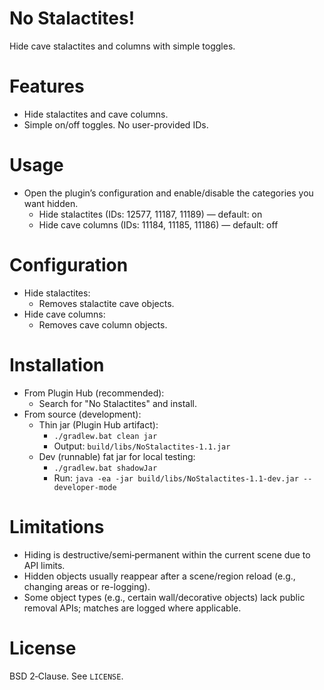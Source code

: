 # No Stalactites!
Hide cave stalactites and columns with simple toggles.

# Features
- Hide stalactites and cave columns.
- Simple on/off toggles. No user-provided IDs.

# Usage
- Open the plugin’s configuration and enable/disable the categories you want hidden.
  - Hide stalactites (IDs: 12577, 11187, 11189) — default: on
  - Hide cave columns (IDs: 11184, 11185, 11186) — default: off

# Configuration
- Hide stalactites:
  - Removes stalactite cave objects.
- Hide cave columns:
  - Removes cave column objects.

# Installation
- From Plugin Hub (recommended):
  - Search for "No Stalactites" and install.
- From source (development):
  - Thin jar (Plugin Hub artifact):
    - `./gradlew.bat clean jar`
    - Output: `build/libs/NoStalactites-1.1.jar`
  - Dev (runnable) fat jar for local testing:
    - `./gradlew.bat shadowJar`
    - Run: `java -ea -jar build/libs/NoStalactites-1.1-dev.jar --developer-mode`

# Limitations
- Hiding is destructive/semi‑permanent within the current scene due to API limits.
- Hidden objects usually reappear after a scene/region reload (e.g., changing areas or re-logging).
- Some object types (e.g., certain wall/decorative objects) lack public removal APIs; matches are logged where applicable.

# License
BSD 2‑Clause. See `LICENSE`.
